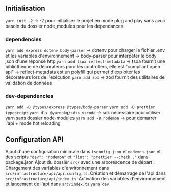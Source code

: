 ## Initialisation 
`yarn init -2` 
-> -2 pour initialiser le projet en mode plug and play sans avoir besoin du dossier node_modules pour les dépendances

### dependencies
`yarn add express dotenv body-parser`
-> dotenv pour charger le fichier .env et les variables d'environnement
-> body-parser pour interpéter le body json d'une réponse http
`yarn add tsoa reflect-metadata`
-> tsoa fournit une bibliothèque de décorateurs pour les controllers, elle est "compliant open api"
-> reflect-metadata est un polyfill qui permet d'exploiter les décorateurs lors de l'exécution
`yarn add zod`
-> zod fournit des utilitaires de validation de données

### dev-dependencies
`yarn add -D @types/express @types/body-parser`
`yarn add -D prettier typescript`
`yarn dlx @yarnpkg/sdks vscode`
-> sdk nécessaire pour utiliser yarn sans dossier node-modules
`yarn add -D nodemon`
-> pour démarrer l'api + mode hot reloading

## Configuration API
Ajout d'une configuration minimale dans `tsconfig.json` et `nodemon.json`
et des scripts `"dev": "nodemon"` et `"lint": "prettier --check ."` dans package.json
Ajout du dossier `src/` avec une arborescence de départ :
Chargement des variables d'environnement dans `src/infrastructure/api/api.config.ts`.
Création et démarrage de l'api dans `src/infrastructure/api/index.ts`.
Activation des variables d'environnement et lancement de l'api dans `src/index.ts`
`yarn dev`
